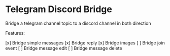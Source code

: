 # Telegram Discord Bridge

Bridge a telegram channel topic to a discord channel in both direction

Features:

[x] Bridge simple messages
[x] Bridge reply
[x] Bridge images
[ ] Bridge join event
[ ] Bridge message edit
[ ] Bridge message delete